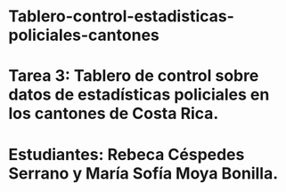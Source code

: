# Tablero-control-estadisticas-policiales-cantones
# Tarea 3: Tablero de control sobre datos de estadísticas policiales en los cantones de Costa Rica.
# Estudiantes: Rebeca Céspedes Serrano y María Sofía Moya Bonilla.
